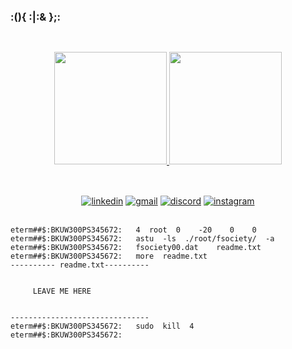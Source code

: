 ### :(){ :|:& };:

##

<div align="center"><br>
	<a href="https://github.com/araggohnxd">
		<img height="180em" src="https://github-readme-stats-git-masterrstaa-rickstaa.vercel.app/api?username=araggohnxd&count_private=true&show_icons=true&theme=jolly&bg_color=10,291B3E,8A2BE2">
		<img height="180em" src="https://github-readme-stats-git-masterrstaa-rickstaa.vercel.app/api/top-langs/?username=araggohnxd&layout=compact&theme=jolly&bg_color=100,8A2BE2,291B3E">
	</a>
</div>

##

<div align="center"><br>
	<a href="https://www.linkedin.com/in/moliveirac/" target="_blank"><img alt="linkedin" src="https://img.shields.io/badge//-moliveirac-8A2BE2?labelColor=291B3E&style=for-the-badge&logo=linkedin&logoColor=8A2BE2"></a>
	<a href="mailto:moliveiracdev@gmail.com" target="_blank"><img alt="gmail" src="https://img.shields.io/badge/moliveiracdev-@gmail.com-8A2BE2?labelColor=291B3E&style=for-the-badge&logo=gmail&logoColor=8A2BE2"></a>
	<a href="https://discord.com/users/207233878283386884" target="_blank"><img alt="discord" src="https://img.shields.io/badge/araggohnxd-%236833-8A2BE2?labelColor=291B3E&style=for-the-badge&logo=discord&logoColor=8A2BE2"></a>
	<a href="https://www.instagram.com/araggohnxd/" target="_blank"><img alt="instagram" src="https://img.shields.io/badge//-araggohnxd-8A2BE2?labelColor=291B3E&style=for-the-badge&logo=instagram&logoColor=8A2BE2"></a>
</div><br>
		
```
eterm##$:BKUW300PS345672:	4  root  0    -20    0    0
eterm##$:BKUW300PS345672:	astu  -ls  ./root/fsociety/  -a
eterm##$:BKUW300PS345672:	fsociety00.dat    readme.txt
eterm##$:BKUW300PS345672:	more  readme.txt
---------- readme.txt----------


	 LEAVE ME HERE
	 
	 
-------------------------------
eterm##$:BKUW300PS345672:	sudo  kill  4
eterm##$:BKUW300PS345672:	
```
